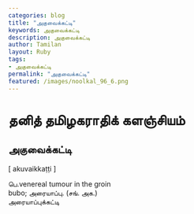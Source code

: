```yaml
---  
categories: blog  
title: "அகுவைக்கட்டி"
keywords: அகுவைக்கட்டி  
description: அகுவைக்கட்டி
author: Tamilan  
layout: Ruby  
tags:     
- அகுவைக்கட்டி
permalink: "அகுவைக்கட்டி"  
featured: /images/noolkal_96_6.png  
--- 
```

# தனித் தமிழகராதிக் களஞ்சியம்
## அகுவைக்கட்டி

[ akuvaikkaṭṭi ]  
  
பெ.venereal tumour in the groin  
bubo; அரையாப்பு. (சங். அக.)  
அரையாப்புக்கட்டி